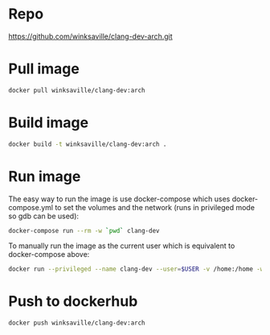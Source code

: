 # Repo
https://github.com/winksaville/clang-dev-arch.git

# Pull image
```bash
docker pull winksaville/clang-dev:arch
```

# Build image

```bash
docker build -t winksaville/clang-dev:arch .
```

# Run image

The easy way to run the image is use docker-compose which
uses docker-compose.yml to set the volumes and the network
(runs in privileged mode so gdb can be used):
```bash
docker-compose run --rm -w `pwd` clang-dev
```

To manually run the image as the current user which is
equivalent to docker-compose above:
```bash
docker run --privileged --name clang-dev --user=$USER -v /home:/home -w `pwd` -v /etc/group:/etc/group:ro -v /etc/gshadow:/etc/gshadow:ro -v /etc/passwd:/etc/passwd:ro -v /etc/shadow:/etc/shadow:ro -v /etc/sudoers:/etc/sudoers:ro --rm -it winksaville/clang-dev:arch
```

# Push to dockerhub

```bash
docker push winksaville/clang-dev:arch
```
